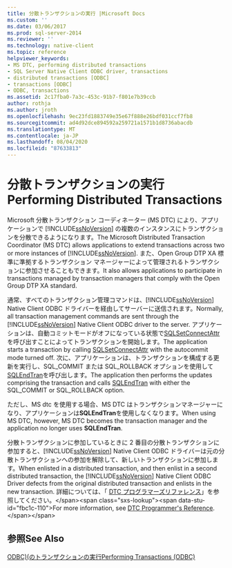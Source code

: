 ```yaml
---
title: 分散トランザクションの実行 |Microsoft Docs
ms.custom: ''
ms.date: 03/06/2017
ms.prod: sql-server-2014
ms.reviewer: ''
ms.technology: native-client
ms.topic: reference
helpviewer_keywords:
- MS DTC, performing distributed transactions
- SQL Server Native Client ODBC driver, transactions
- distributed transactions [ODBC]
- transactions [ODBC]
- ODBC, transactions
ms.assetid: 2c17fba0-7a3c-453c-91b7-f801e7b39ccb
author: rothja
ms.author: jroth
ms.openlocfilehash: 9ec23fd1883749e35e67f888e26bdf031ccf7fb8
ms.sourcegitcommit: ad4d92dce894592a259721a1571b1d8736abacdb
ms.translationtype: MT
ms.contentlocale: ja-JP
ms.lasthandoff: 08/04/2020
ms.locfileid: "87633813"
---
```

# <a name="performing-distributed-transactions"></a><span data-ttu-id="fbc1c-102">分散トランザクションの実行</span><span class="sxs-lookup"><span data-stu-id="fbc1c-102">Performing Distributed Transactions</span></span>
  <span data-ttu-id="fbc1c-103">Microsoft 分散トランザクション コーディネーター (MS DTC) により、アプリケーションで [!INCLUDE[ssNoVersion](../../../includes/ssnoversion-md.md)] の複数のインスタンスにトランザクションを分散できるようになります。</span><span class="sxs-lookup"><span data-stu-id="fbc1c-103">The Microsoft Distributed Transaction Coordinator (MS DTC) allows applications to extend transactions across two or more instances of [!INCLUDE[ssNoVersion](../../../includes/ssnoversion-md.md)].</span></span> <span data-ttu-id="fbc1c-104">また、Open Group DTP XA 標準に準拠するトランザクション マネージャーによって管理されるトランザクションに参加させることもできます。</span><span class="sxs-lookup"><span data-stu-id="fbc1c-104">It also allows applications to participate in transactions managed by transaction managers that comply with the Open Group DTP XA standard.</span></span>  
  
 <span data-ttu-id="fbc1c-105">通常、すべてのトランザクション管理コマンドは、[!INCLUDE[ssNoVersion](../../../includes/ssnoversion-md.md)] Native Client ODBC ドライバーを経由してサーバーに送信されます。</span><span class="sxs-lookup"><span data-stu-id="fbc1c-105">Normally, all transaction management commands are sent through the [!INCLUDE[ssNoVersion](../../../includes/ssnoversion-md.md)] Native Client ODBC driver to the server.</span></span> <span data-ttu-id="fbc1c-106">アプリケーションは、自動コミットモードがオフになっている状態で[SQLSetConnectAttr](../../native-client-odbc-api/sqlsetconnectattr.md)を呼び出すことによってトランザクションを開始します。</span><span class="sxs-lookup"><span data-stu-id="fbc1c-106">The application starts a transaction by calling [SQLSetConnectAttr](../../native-client-odbc-api/sqlsetconnectattr.md) with the autocommit mode turned off.</span></span> <span data-ttu-id="fbc1c-107">次に、アプリケーションは、トランザクションを構成する更新を実行し、SQL_COMMIT または SQL_ROLLBACK オプションを使用して[SQLEndTran](../../native-client-odbc-api/sqlendtran.md)を呼び出します。</span><span class="sxs-lookup"><span data-stu-id="fbc1c-107">The application then performs the updates comprising the transaction and calls [SQLEndTran](../../native-client-odbc-api/sqlendtran.md) with either the SQL_COMMIT or SQL_ROLLBACK option.</span></span>  
  
 <span data-ttu-id="fbc1c-108">ただし、MS dtc を使用する場合、MS DTC はトランザクションマネージャーになり、アプリケーションは**SQLEndTran**を使用しなくなります。</span><span class="sxs-lookup"><span data-stu-id="fbc1c-108">When using MS DTC, however, MS DTC becomes the transaction manager and the application no longer uses **SQLEndTran**.</span></span>  
  
 <span data-ttu-id="fbc1c-109">分散トランザクションに参加しているときに 2 番目の分散トランザクションに参加すると、[!INCLUDE[ssNoVersion](../../../includes/ssnoversion-md.md)] Native Client ODBC ドライバーは元の分散トランザクションへの参加を解除して、新しいトランザクションに参加します。</span><span class="sxs-lookup"><span data-stu-id="fbc1c-109">When enlisted in a distributed transaction, and then enlist in a second distributed transaction, the [!INCLUDE[ssNoVersion](../../../includes/ssnoversion-md.md)] Native Client ODBC Driver defects from the original distributed transaction and enlists in the new transaction.</span></span> <span data-ttu-id="fbc1c-110">詳細については、「 [DTC プログラマーズリファレンス](https://msdn.microsoft.com/library/ms686108\(VS.85\).aspx)」を参照してください。</span><span class="sxs-lookup"><span data-stu-id="fbc1c-110">For more information, see [DTC Programmer's Reference](https://msdn.microsoft.com/library/ms686108\(VS.85\).aspx).</span></span>  
  
## <a name="see-also"></a><span data-ttu-id="fbc1c-111">参照</span><span class="sxs-lookup"><span data-stu-id="fbc1c-111">See Also</span></span>  
 [<span data-ttu-id="fbc1c-112">ODBC&#41;&#40;のトランザクションの実行</span><span class="sxs-lookup"><span data-stu-id="fbc1c-112">Performing Transactions &#40;ODBC&#41;</span></span>](../../../database-engine/dev-guide/performing-transactions-odbc.md)  
  
  
